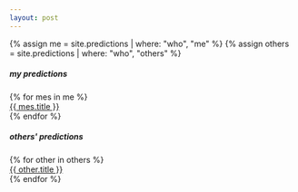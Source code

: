 ```yaml
---
layout: post
---
```

{% assign me = site.predictions | where: "who", "me" %}
{% assign others = site.predictions | where: "who", "others"  %}

<h5>my predictions</h5>
{% for mes in me %}
  <div class="post">
    <a href="{{ mes.url }}">{{ mes.title }}</a>
  </div>
{% endfor %}
<br/>

<h5>others' predictions</h5>
{% for other in others %}
  <div class="post">
    <a href="{{ other.url }}">{{ other.title }}</a>
  </div>
{% endfor %}
<br/>
